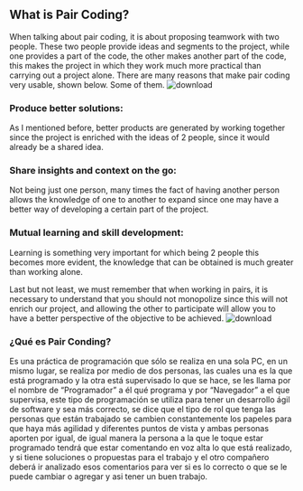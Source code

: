 ## What is Pair Coding?
When talking about pair coding, it is about proposing teamwork with two people.
These two people provide ideas and segments to the project, while one provides a part of the code, the other makes another part of the code, this makes the project in which they work much more practical than carrying out a project alone.
There are many reasons that make pair coding very usable, shown below.
Some of them.
![download](https://user-images.githubusercontent.com/77422159/157055568-02131498-44e6-4d01-89a1-9aebbdfc1b00.jpg)

### Produce better solutions:
As I mentioned before, better products are generated by working together since the project is enriched with the ideas of 2 people, since it would already be a shared idea.
### Share insights and context on the go:
Not being just one person, many times the fact of having another person allows the knowledge of one to another to expand since one may have a better way of developing a certain part of the project.
### Mutual learning and skill development:
Learning is something very important for which being 2 people this becomes more evident, the knowledge that can be obtained is much greater than working alone.

Last but not least, we must remember that when working in pairs, it is necessary to understand that you should not monopolize since this will not enrich our project, and allowing the other to participate will allow you to have a better perspective of the objective to be achieved.
![download](https://user-images.githubusercontent.com/77422159/157055618-39de3375-2eee-45b1-9835-3dfc5fe07847.jpg)


### ¿Qué   es Pair Conding?

Es una práctica de programación que sólo se realiza en una sola PC, en un mismo lugar, se realiza por medio de dos personas, las cuales una es la que está programado y la otra está supervisado lo que se hace, se les llama por el nombre de “Programador” a él qué programa y por “Navegador” a el que supervisa, este tipo de programación se utiliza para tener un desarrollo ágil de software y sea más correcto, se dice que el tipo de rol que tenga las personas que están trabajado se cambien constantemente los papeles para que haya más agilidad y diferentes puntos de vista y ambas personas aporten por igual, de igual manera la persona a la que le toque estar programado tendrá que estar comentando en voz alta lo que está realizado, y si tiene soluciones o propuestas para el trabajo y el otro compañero deberá ir analizado esos comentarios para ver si es lo correcto o que se le puede cambiar o agregar y asi tener un buen trabajo. 
